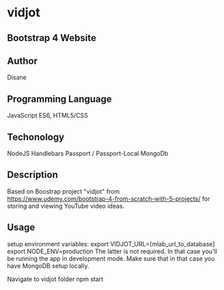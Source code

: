 # vidjot
## Bootstrap 4 Website

## Author
Disane

## Programming Language
JavaScript ES6, HTML5/CSS

## Techonology
NodeJS
Handlebars
Passport / Passport-Local
MongoDb

## Description
Based on Boostrap project "vidjot" from
https://www.udemy.com/bootstrap-4-from-scratch-with-5-projects/
for storing and viewing YouTube video ideas.

## Usage
setup environment variables:
export VIDJOT_URL=[mlab_url_to_database]
export NODE_ENV=production 
The latter is not required. In that case you'll be running the app in development mode.
Make sure that in that case you have MongoDB setup locally.

Navigate to vidjot folder
npm start

